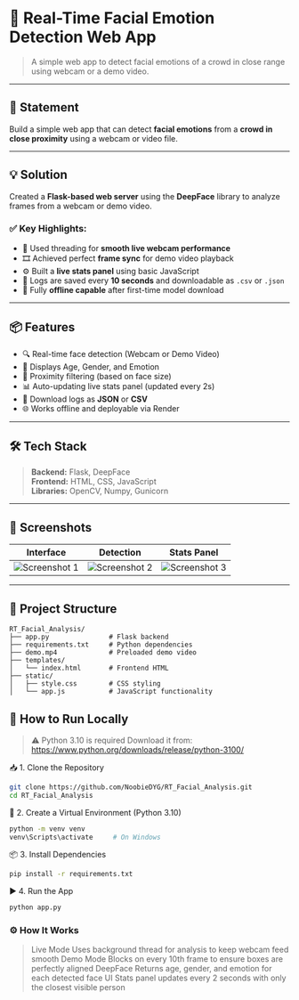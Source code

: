 # 🧠 Real-Time Facial Emotion Detection Web App

> A simple web app to detect facial emotions of a crowd in close range using webcam or a demo video.

---

## 📌 Statement

Build a simple web app that can detect **facial emotions** from a **crowd in close proximity** using a webcam or video file.

---

## 💡 Solution

Created a **Flask-based web server** using the **DeepFace** library to analyze frames from a webcam or demo video.

### ✅ Key Highlights:

- 🧵 Used threading for **smooth live webcam performance**
- 🎞️ Achieved perfect **frame sync** for demo video playback
- ⚙️ Built a **live stats panel** using basic JavaScript
- 💾 Logs are saved every **10 seconds** and downloadable as `.csv` or `.json`
- 📡 Fully **offline capable** after first-time model download

---

## 📦 Features

- 🔍 Real-time face detection (Webcam or Demo Video)
- 👤 Displays Age, Gender, and Emotion
- 🎯 Proximity filtering (based on face size)
- 📊 Auto-updating live stats panel (updated every 2s)
- 💾 Download logs as **JSON** or **CSV**
- 🌐 Works offline and deployable via Render

---

## 🛠️ Tech Stack

> **Backend:** Flask, DeepFace  
> **Frontend:** HTML, CSS, JavaScript  
> **Libraries:** OpenCV, Numpy, Gunicorn

---

## 📸 Screenshots

| Interface | Detection | Stats Panel |
|-----------|-----------|-------------|
| ![Screenshot 1](https://github.com/user-attachments/assets/f7cb6476-b9dc-4bfb-a01a-4e629245308e) | ![Screenshot 2](https://github.com/user-attachments/assets/ae3f3f2f-9f2f-4a3a-816c-0aed3f90ff4e) | ![Screenshot 3](https://github.com/user-attachments/assets/5946676d-1c97-4c34-83db-056f85f36e43) |

---

## 🧱 Project Structure

```text
RT_Facial_Analysis/
├── app.py               # Flask backend
├── requirements.txt     # Python dependencies
├── demo.mp4             # Preloaded demo video
├── templates/
│   └── index.html       # Frontend HTML
├── static/
│   ├── style.css        # CSS styling
│   └── app.js           # JavaScript functionality
```
## 🚀 How to Run Locally
 > ⚠️ Python 3.10 is required
 > Download it from: https://www.python.org/downloads/release/python-3100/

📥 1. Clone the Repository
```bash
git clone https://github.com/NoobieDYG/RT_Facial_Analysis.git
cd RT_Facial_Analysis
```
🧪 2. Create a Virtual Environment (Python 3.10)
```bash
python -m venv venv
venv\Scripts\activate     # On Windows
```
📦 3. Install Dependencies
```bash
pip install -r requirements.txt
```
▶️ 4. Run the App
```bash
python app.py
```
### ⚙️ How It Works
  > Live Mode	Uses background thread for analysis to keep webcam feed smooth
  > Demo Mode	Blocks on every 10th frame to ensure boxes are perfectly aligned
  > DeepFace	Returns age, gender, and emotion for each detected face
  > UI	Stats panel updates every 2 seconds with only the closest visible person




